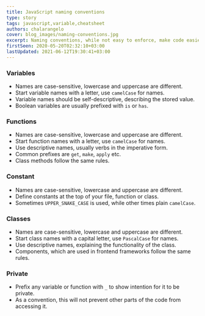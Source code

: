 ```yaml
---
title: JavaScript naming conventions
type: story
tags: javascript,variable,cheatsheet
authors: chalarangelo
cover: blog_images/naming-conventions.jpg
excerpt: Naming conventions, while not easy to enforce, make code easier to read and understand. Learn how to name your variables in JavaScript with this handy guide.
firstSeen: 2020-05-20T02:32:10+03:00
lastUpdated: 2021-06-12T19:30:41+03:00
---
```


### Variables

- Names are case-sensitive, lowercase and uppercase are different.
- Start variable names with a letter, use `camelCase` for names.
- Variable names should be self-descriptive, describing the stored value.
- Boolean variables are usually prefixed with `is` or `has`.

### Functions

- Names are case-sensitive, lowercase and uppercase are different.
- Start function names with a letter, use `camelCase` for names.
- Use descriptive names, usually verbs in the imperative form.
- Common prefixes are `get`, `make`, `apply` etc.
- Class methods follow the same rules.

### Constant

- Names are case-sensitive, lowercase and uppercase are different.
- Define constants at the top of your file, function or class.
- Sometimes `UPPER_SNAKE_CASE` is used, while other times plain `camelCase`.

### Classes

- Names are case-sensitive, lowercase and uppercase are different.
- Start class names with a capital letter, use `PascalCase` for names.
- Use descriptive names, explaining the functionality of the class.
- Components, which are used in frontend frameworks follow the same rules.

### Private

- Prefix any variable or function with `_` to show intention for it to be private.
- As a convention, this will not prevent other parts of the code from accessing it.
